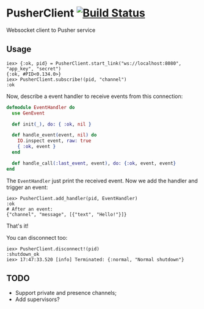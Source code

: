 # PusherClient [![Build Status](https://travis-ci.org/edgurgel/pusher_client.png?branch=master)](https://travis-ci.org/edgurgel/pusher_client)

Websocket client to Pusher service

## Usage

```iex
iex> {:ok, pid} = PusherClient.start_link("ws://localhost:8080", "app_key", "secret")
{:ok, #PID<0.134.0>}
iex> PusherClient.subscribe!(pid, "channel")
:ok
```

Now, describe a event handler to receive events from this connection:

```elixir
defmodule EventHandler do
  use GenEvent

  def init(_), do: { :ok, nil }

  def handle_event(event, nil) do
    IO.inspect event, raw: true
    { :ok, event }
  end

  def handle_call(:last_event, event), do: {:ok, event, event}
end
```

The `EventHandler` just print the received event. Now we add the handler and trigger an event:

```iex
iex> PusherClient.add_handler(pid, EventHandler)
:ok
# After an event:
{"channel", "message", [{"text", "Hello!"}]}
```

That's it!

You can disconnect too:

```iex
iex> PusherClient.disconnect!(pid)
:shutdown_ok
iex> 17:47:33.520 [info] Terminated: {:normal, "Normal shutdown"}
```

## TODO

* Support private and presence channels;
* Add supervisors?

